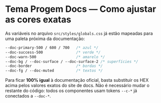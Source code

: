 # Tema Progem Docs — Como ajustar as cores exatas

As variáveis no arquivo `src/styles/globals.css` já estão mapeadas para uma paleta próxima da documentação:

```css
--doc-primary-500 / 600 / 700   /* azul */
--doc-success-500               /* verde */
--doc-warn-500                  /* amarelo */
--doc-bg / --doc-surface / --doc-surface-2 /* superfícies */
--doc-border                    /* bordas */
--doc-fg / --doc-muted          /* textos */
```

Para ficar **100% igual** à documentação oficial, basta substituir os HEX acima pelos valores exatos do site de docs.
Não é necessário mudar o restante do código: todos os componentes usam tokens `--c-*` já conectados a `--doc-*`.

